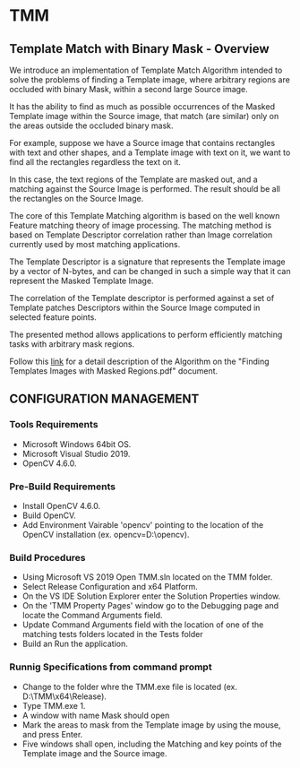 # TMM
## Template Match with Binary Mask - Overview


We introduce an implementation of Template Match Algorithm intended to solve the problems of finding a Template image, where arbitrary regions are occluded with binary Mask, within a second large Source image.

It has the ability to find as much as possible occurrences of the Masked Template image within the Source image, that match (are similar) only on the areas outside the occluded binary mask.

For example, suppose we have a Source image that contains rectangles with text and other shapes, and a Template image with text on it, we want to find all the rectangles regardless the text on it.

In this case, the text regions of the Template are masked out, and a matching against the Source Image is performed. The result should be all the rectangles on the Source Image.


The core of this Template Matching algorithm is based on the well known Feature matching theory of image processing. The matching method is based on Template Descriptor correlation rather than Image correlation currently used by most matching applications.

The Template Descriptor is a signature that represents the Template image by a vector of N-bytes, and can be changed in such a simple way that it can represent the Masked Template Image.

The correlation of the Template descriptor is performed against a set of Template patches Descriptors within the Source Image computed in selected feature points.

The presented method allows applications to perform efficiently matching tasks with arbitrary mask regions.

Follow this [link](https://github.com/emgmetrics/TMM/tree/main/Doc) for a detail description of the Algorithm on the "Finding Templates Images with Masked Regions.pdf" document.

## CONFIGURATION MANAGEMENT 

### Tools Requirements
- Microsoft Windows 64bit OS.
- Microsoft Visual Studio 2019.
- OpenCV 4.6.0.

### Pre-Build Requirements
- Install OpenCV 4.6.0.
- Build OpenCV.
- Add Environment Vairable 'opencv' pointing to the location of the OpenCV installation (ex. opencv=D:\opencv).


### Build Procedures
- Using Microsoft VS 2019 Open TMM.sln located on the TMM folder.
- Select Release Configuration and x64 Platform.
- On the VS IDE Solution Explorer enter the Solution Properties window.
- On the 'TMM Property Pages' window go to the Debugging page and locate the Command Arguments field.
- Update Command Arguments field with the location of one of the matching tests folders located in the Tests folder
- Build an Run the application.


### Runnig Specifications from command prompt
- Change to the folder whre the TMM.exe file is located (ex. D:\TMM\x64\Release).
- Type TMM.exe <folder-name of one of the tests located under Tests folder> 1.
- A window with name Mask should open
- Mark the areas to mask from the Template image by using the mouse, and press Enter.
- Five windows shall open, including the Matching and key points of the Template image and the Source image.
  

